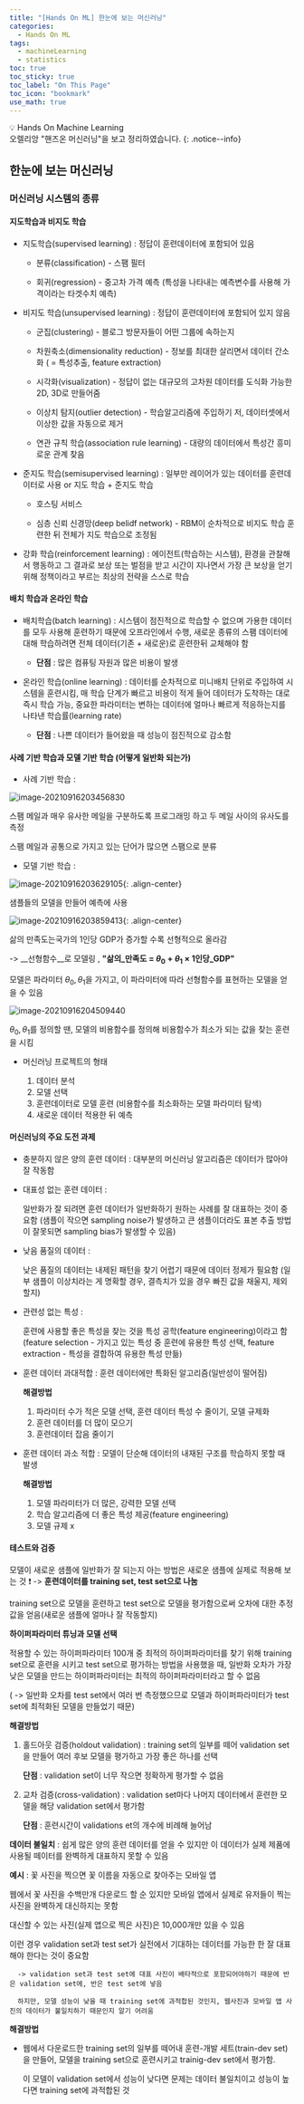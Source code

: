 ```yaml
---
title: "[Hands On ML] 한눈에 보는 머신러닝"
categories:
  - Hands On ML
tags:
  - machineLearning
  - statistics
toc: true
toc_sticky: true
toc_label: "On This Page"
toc_icon: "bookmark"
use_math: true
---
```



💡 Hands On Machine Learning <br>
오렐리앙 "핸즈온 머신러닝"을 보고 정리하였습니다.
{: .notice--info}

## 한눈에 보는 머신러닝

### 머신러닝 시스템의 종류

#### 지도학습과 비지도 학습

* 지도학습(supervised learning) : 정답이 훈련데이터에 포함되어 있음

  * 분류(classification) - 스팸 필터

  * 회귀(regression) - 중고차 가격 예측 (특성을 나타내는 예측변수를 사용해 가격이라는 타겟수치 예측)

    

* 비지도 학습(unsupervised learning) : 정답이 훈련데이터에 포함되어 있지 않음
  
  * 군집(clustering) - 블로그 방문자들이 어떤 그룹에 속하는지 

  *	차원축소(dimensionality reduction) - 정보를 최대한 살리면서 데이터 간소화 ( = 특성추출, feature extraction)

  * 시각화(visualization) - 정답이 없는 대규모의 고차원 데이터를 도식화 가능한 2D, 3D로 만들어줌

  * 이상치 탐지(outlier detection) - 학습알고리즘에 주입하기 저, 데이터셋에서 이상한 값을 자동으로 제거 

  * 연관 규칙 학습(association rule learning) - 대량의 데이터에서 특성간 흥미로운 관계 찾음



* 준지도 학습(semisupervised learning) : 일부만 레이어가 있는 데이터를 훈련데이터로 사용 or 지도 학습 + 준지도 학습

  * 호스팅 서비스 

  * 심층 신뢰 신경망(deep belidf network) - RBM이 순차적으로 비지도 학습 훈련한 뒤 전체가 지도 학습으로 조정됨

    

* 강화 학습(reinforcement learning) : 에이전트(학습하는 시스템), 환경을 관찰해서 행동하고 그 결과로 보상 또는 벌점을 받고 시간이 지나면서 가장 큰 보상을 얻기 위해 정책이라고 부르는 최상의 전략을 스스로 학습
  
  
#### 배치 학습과 온라인 학습

* 배치학습(batch learning) : 시스템이 점진적으로 학습할 수 없으며 가용한 데이터를 모두 사용해 훈련하기 때문에 오프라인에서 수행, 새로운 종류의 스팸 데이터에 대해 학습하려면 전체 데이터(기존 + 새로운)로 훈련한뒤 교체해야 함

  * **단점** : 많은 컴퓨팅 자원과 많은 비용이 발생

  

* 온라인 학습(online learning) : 데이터를 순차적으로 미니배치 단위로 주입하여 시스템을 훈련시킴, 매 학습 단계가 빠르고 비용이 적게 들어 데이터가 도착하는 대로 즉시 학습 가능, 중요한 파라미터는 변하는 데이터에 얼마나 빠르게 적응하는지를 나타낸 학습률(learning rate)

  * __단점__ : 나쁜 데이터가 들어왔을 때 성능이 점진적으로 감소함 


#### 사례 기반 학습과 모델 기반 학습 (어떻게 일반화 되는가)

* 사례 기반 학습 : 

![image-20210916203456830](https://user-images.githubusercontent.com/86525868/169726184-01b4120c-7d51-4b0e-852f-6ecbd5d70f26.png)

  스팸 메일과 매우 유사한 메일을 구분하도록 프로그래밍 하고 두 메일 사이의 유사도를 측정

  스팸 메일과 공통으로 가지고 있는 단어가 많으면 스팸으로 분류 

* 모델 기반 학습 : 

![image-20210916203629105](https://user-images.githubusercontent.com/86525868/169726780-12da10c9-0600-4002-8f8e-0e70cc6cba97.png){: .align-center}

  샘플들의 모델을 만들어 예측에 사용

![image-20210916203859413](https://user-images.githubusercontent.com/86525868/169726811-1b72db8d-16ee-4ab6-9ef4-3e9915f70f25.png){: .align-center}

  
   삶의 만족도는국가의 1인당 GDP가 증가할 수록 선형적으로 올라감 

   -> __선형함수__로 모델링 , __"삶의\_만족도 = $\theta_0+\theta_1~\times$ 1인당\_GDP"__ 

   모델은 파라미터 $\theta_0, \theta_1$을 가지고, 이 파라미터에 따라 선형함수를 표현하는 모델을 얻을 수 있음 
    
![image-20210916204509440](https://user-images.githubusercontent.com/86525868/169726830-1c81b078-fa0c-4e8e-822e-8ad144cbbf72.png)



$\theta_0, \theta_1$를 정의할 땐, 모델의 비용함수를 정의해 비용함수가 최소가 되는 값을 찾는 훈련을 시킴
    
    
* 머신러닝 프로젝트의 형태

  1. 데이터 분석
  2. 모델 선택
  3. 훈련데이터로 모델 훈련 (비용함수를 최소화하는 모델 파라미터 탐색)
  4. 새로운 데이터 적용한 뒤 예측

#### 머신러닝의 주요 도전 과제

* 충분하지 않은 양의 훈련 데이터 : 대부분의 머신러닝 알고리즘은 데이터가 많아야 잘 작동함

* 대표성 없는 훈련 데이터 :

    일반화가 잘 되려면 훈련 데이터가 일반화하기 원하는 사례를 잘 대표하는 것이 중요함 
    (샘플이 작으면 sampling noise가 발생하고 큰 샘플이더라도 표본 추출 방법이 잘못되면 sampling bias가 발생할 수 있음)

* 낮음 품질의 데이터 : 

    낮은 품질의 데이터는 내제된 패턴을 찾기 어렵기 때문에 데이터 정제가 필요함 
    (일부 샘플이 이상치라는 게 명확할 경우, 결측치가 있을 경우 빠진 값을 채울지, 제외할지)

* 관련성 없는 특성 : 

    훈련에 사용할 좋은 특성을 찾는 것을 특성 공학(feature engineering)이라고 함 
     (feature selection - 가지고 있는 특성 중 훈련에 유용한 특성 선택, feature extraction - 특성을 결합하여 유용한 특성 만듦)

* 훈련 데이터 과대적합 : 훈련 데이터에만 특화된 알고리즘(일반성이 떨어짐)

    __해결방법__ 
  
    1. 파라미터 수가 적은 모델 선택, 훈련 데이터 특성 수 줄이기, 모델 규제화 
    2. 훈련 데이터를 더 많이 모으기
    3. 훈련데이터 잡음 줄이기 

* 훈련 데이터 과소 적합 : 모델이 단순해 데이터의 내재된 구조를 학습하지 못할 때 발생

    __해결방법__ 
  
     1. 모델 파라미터가 더 많은, 강력한 모델 선택 
     2. 학습 알고리즘에 더 좋은 특성 제공(feature engineering)
     3. 모델 규제 x



#### 테스트와 검증

모델이 새로운 샘플에 일반화가 잘 되는지 아는 방법은 새로운 샘플에 실제로 적용해 보는 것 ❗ -> __훈련데이터를 training set, test set으로 나눔__

training set으로 모델을 훈련하고 test set으로 모델을 평가함으로써 오차에 대한 추정값을 얻음(새로운 샘플에 얼마나 잘 작동할지)

**하이퍼파라미터 튜닝과 모델 선택** 

  적용할 수 있는 하이퍼파라미터 100개 중 최적의 하이퍼파라미터를 찾기 위해 training set으로 훈련을 시키고 test set으로 평가하는 방법을 사용했을 때, 일반화 오차가 가장 낮은 모델을 만드는 하이퍼파라미터는 최적의 하이퍼파라미터라고 할 수 없음

  ( -> 일반화 오차를 test set에서 여러 번 측정했으므로 모델과 하이퍼파라미터가 test set에 최적화된 모델을 만들었기 때문)

  __해결방법__

  1. 홀드아웃 검증(holdout validation) : training set의 일부를 떼어 validation set을 만들어 여러 후보 모델을 평가하고 가장 좋은 하나를 선택 

     __단점__ : validation set이 너무 작으면 정확하게 평가할 수 없음 

  2. 교차 검증(cross-validation) : validation set마다 나머지 데이터에서 훈련한 모델을 해당 validation set에서 평가함 

     __단점__ : 훈련시간이 validations et의 개수에 비례해 늘어남 



  __데이터 불일치__ : 쉽게 많은 양의 훈련 데이터를 얻을 수 있지만 이 데이터가 실제 제품에 사용될 떼이터를 완벽하게 대표하지 못할 수 있음

   __예시__ : 꽃 사진을 찍으면 꽃 이름을 자동으로 찾아주는 모바일 앱 

   웹에서 꽃 사진을 수백만개 다운로드 할 순 있지만 모바일 앱에서 실제로 유저들이 찍는 사진을 완벽하게 대신하지는 못함 

   대신할 수 있는 사진(실제 앱으로 찍은 사진)은 10,000개만 있을 수 있음 

   이런 경우 validation set과 test set가 실전에서 기대하는 데이터를 가능한 한 잘 대표해야 한다는 것이 중요함 

      -> validation set과 test set에 대표 사진이 배타적으로 포함되어야하기 때문에 반은 validation set에, 반은 test set에 넣음 

      하지만, 모델 성능이 낮을 때 training set에 과적합된 것인지, 웹사진과 모바일 앱 사진의 데이터가 불일치하기 때문인지 알기 어려움

  __해결방법__ 

   * 웹에서 다운로드한 training set의 일부를 떼어내 훈련-개발 세트(train-dev set)을 만들어, 모델을 training set으로 훈련시키고 trainig-dev set에서 평가함.

      이 모델이 validation set에서 성능이 낮다면 문제는 데이터 불일치이고 성능이 높다면 training set에 과적합된 것 
